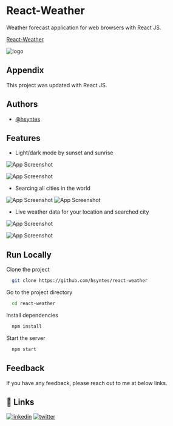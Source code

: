 # React-Weather

Weather forecast application for web browsers with React JS.

[React-Weather](https://react-weatherjs.netlify.app)

![logo](/public/logo192.png)

## Appendix

This project was updated with React JS.

## Authors

- [@hsyntes](https://www.github.com/hsyntes)

## Features

- Light/dark mode by sunset and sunrise

![App Screenshot](./src/img/desktop-view-light.png)

![App Screenshot](./src/img/desktop-view-dark.png)

- Searcing all cities in the world

![App Screenshot](./src/img/mobile-view-dark-search.png) ![App Screenshot](./src/img/mobile-view-light-search.png)

- Live weather data for your location and searched city

![App Screenshot](./src/img/tablet-view-dark.png)

![App Screenshot](./src/img/tablet-view-light.png)

## Run Locally

Clone the project

```bash
  git clone https://github.com/hsyntes/react-weather
```

Go to the project directory

```bash
  cd react-weather
```

Install dependencies

```bash
  npm install
```

Start the server

```bash
  npm start
```

## Feedback

If you have any feedback, please reach out to me at below links.

## 🔗 Links

[![linkedin](https://img.shields.io/badge/linkedin-0A66C2?style=for-the-badge&logo=linkedin&logoColor=white)](https://www.linkedin.com/in/hsyntes)
[![twitter](https://img.shields.io/badge/twitter-1DA1F2?style=for-the-badge&logo=twitter&logoColor=white)](https://twitter.com/hsyntes)
